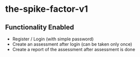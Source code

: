 # the-spike-factor-v1

## Functionality Enabled
- Register / Login (with simple password)
- Create an assessment after login (can be taken only once)
- Create a report of the assessment after assessment is done
